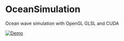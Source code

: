 # OceanSimulation
Ocean wave simulation with OpenGL GLSL and CUDA

[![Demo](https://img.youtube.com/vi/-RGcm5TiJcs/hqdefault.jpg)](https://youtu.be/-RGcm5TiJcs)

